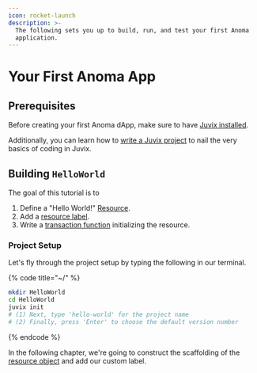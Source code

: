 ```yaml
---
icon: rocket-launch
description: >-
  The following sets you up to build, run, and test your first Anoma
  application.
---
```


# Your First Anoma App

## Prerequisites

Before creating your first Anoma dApp, make sure to have [Juvix installed](../../further-resources/juvix/install-juvix.md).

Additionally, you can learn how to [write a Juvix project](../../further-resources/juvix/write-a-juvix-project.md) to nail the very basics of coding in Juvix.

## Building `HelloWorld`&#x20;

The goal of this tutorial is to&#x20;

1. Define a "Hello World!" [Resource](../../learn/resources/).
2. Add a [resource label](../../learn/resources/#label).
3. Write a [transaction function](../../learn/applications/interface.md#transaction-functions) initializing the resource.

### Project Setup

Let's fly through the project setup by typing the following in our terminal.

{% code title="~/" %}
```bash
mkdir HelloWorld
cd HelloWorld
juvix init
# (1) Next, type 'hello-world' for the project name
# (2) Finally, press 'Enter' to choose the default version number
```
{% endcode %}

In the following chapter, we're going to construct the scaffolding of the [resource object](../../learn/resources/resource-object.md) and add our custom label.
